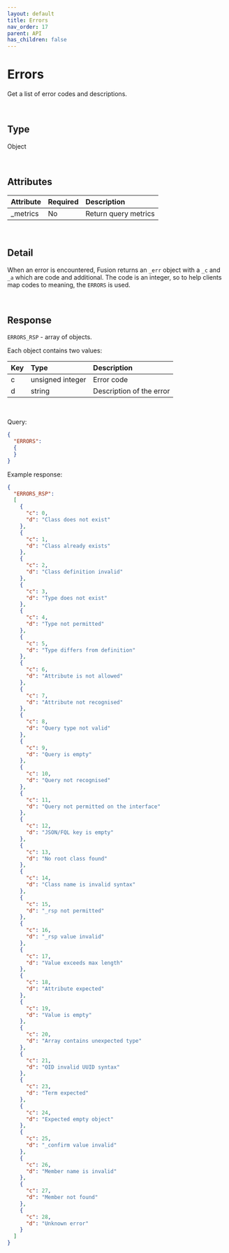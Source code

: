 ```yaml
---
layout: default
title: Errors
nav_order: 17
parent: API
has_children: false
---
```


# Errors
Get a list of error codes and descriptions.



<br/>


## Type
Object

<br/>

## Attributes

| Attribute | Required  | Description      |
|:-----     |:---       |:-------          |
| _metrics  | No        | Return query metrics |

<br/>

## Detail
When an error is encountered, Fusion returns an `_err` object with a `_c` and `_a` which are code and additional. The code is an integer, so to help clients map codes to meaning, the `ERRORS` is used.

<br/>

## Response
`ERRORS_RSP` - array of objects.

Each object contains two values:

| Key           | Type      | Description     |
|:-----         |:---       |:-------         |
| c     | unsigned integer  | Error code      |
| d     | string  | Description of the error  |

<br/>

Query:
```json
{
  "ERRORS":
  {
  }
}
```

Example response:

```json
{
  "ERRORS_RSP":
  [
    {
      "c": 0,
      "d": "Class does not exist"
    },
    {
      "c": 1,
      "d": "Class already exists"
    },
    {
      "c": 2,
      "d": "Class definition invalid"
    },
    {
      "c": 3,
      "d": "Type does not exist"
    },
    {
      "c": 4,
      "d": "Type not permitted"
    },
    {
      "c": 5,
      "d": "Type differs from definition"
    },
    {
      "c": 6,
      "d": "Attribute is not allowed"
    },
    {
      "c": 7,
      "d": "Attribute not recognised"
    },
    {
      "c": 8,
      "d": "Query type not valid"
    },
    {
      "c": 9,
      "d": "Query is empty"
    },
    {
      "c": 10,
      "d": "Query not recognised"
    },
    {
      "c": 11,
      "d": "Query not permitted on the interface"
    },
    {
      "c": 12,
      "d": "JSON/FQL key is empty"
    },
    {
      "c": 13,
      "d": "No root class found"
    },
    {
      "c": 14,
      "d": "Class name is invalid syntax"
    },
    {
      "c": 15,
      "d": "_rsp not permitted"
    },
    {
      "c": 16,
      "d": "_rsp value invalid"
    },
    {
      "c": 17,
      "d": "Value exceeds max length"
    },
    {
      "c": 18,
      "d": "Attribute expected"
    },
    {
      "c": 19,
      "d": "Value is empty"
    },
    {
      "c": 20,
      "d": "Array contains unexpected type"
    },
    {
      "c": 21,
      "d": "OID invalid UUID syntax"
    },
    {
      "c": 23,
      "d": "Term expected"
    },
    {
      "c": 24,
      "d": "Expected empty object"
    },
    {
      "c": 25,
      "d": "_confirm value invalid"
    },
    {
      "c": 26,
      "d": "Member name is invalid"
    },
    {
      "c": 27,
      "d": "Member not found"
    },
    {
      "c": 28,
      "d": "Unknown error"
    }
  ]
}
```

